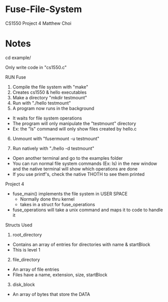 # Fuse-File-System
CS1550 Project 4
Matthew Choi

# Notes

cd example/

Only write code in "cs1550.c"

RUN Fuse
1. Compile the file system with "make"
2. Creates cs1550 & hello executables
3. Make a directory "mkdir testmount"
4. Run with "./hello testmount"
5. A program now runs in the background
  - It waits for file system operations
  - The program will only manipulate the "testmount" directory
  - Ex: the "ls" command will only show files created by hello.c
6. Unmount with "fusermount -u testmount"

7. Run natively with "./hello -d testmount"
  - Open another terminal and go to the examples folder
  - You can run normal file system commands (Ex: ls) in the new window and the native terminal will show which operations are done
  - If you use printf's, check the native THOTH to see them printed

Project 4

  - fuse_main() implements the file system in USER SPACE
    - Normally done thru kernel
    - takes in a struct for fuse_operations
  - fuse_operations will take a unix command and maps it to code to handle it

Structs Used

1. root_directory
  - Contains an array of entries for directories with name & startBlock
  - This is level 1
2. file_directory
  - An array of file entries
  - Files have a name, extension, size, startBlock
3.  disk_block
  - An array of bytes that store the DATA
  
